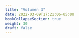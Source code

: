 ```yaml
---
title: "Volumen 3"
date: 2022-03-09T17:21:06-05:00
bookCollapseSection: true
weight: 30
draft: false
---
```


